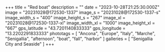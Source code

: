 +++
title = "Red boat"
description = ""
date = "2023-10-28T21:25:30.000Z"
image = "20231028@172530-1337"
image_s = "20231028@172530-1337-s"
image_width_s = "400"
image_height_s = "267"
image_xl = "20231028@172530-1337-xl"
image_width_xl = "1000"
image_height_xl = "667"
gps_latitude = "43.7201140833333"
gps_longitude = "13.2202291833333"
phototags = [ "Ancona", "Europe", "Italy", "Marche", "Senigallia", "afternoon", "boat", "fall", "harbor" ]
galleries = [ "Senigallia City and Seaside" ]
+++
